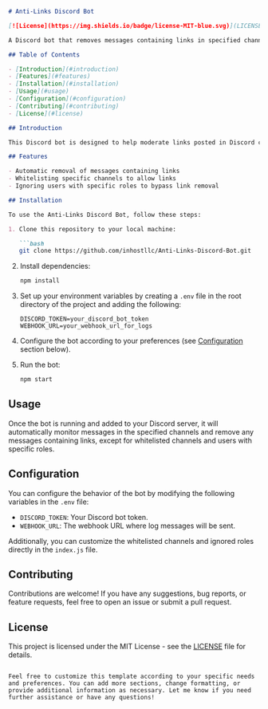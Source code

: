 ```markdown
# Anti-Links Discord Bot

[![License](https://img.shields.io/badge/license-MIT-blue.svg)](LICENSE)

A Discord bot that removes messages containing links in specified channels, except for whitelisted channels and users with specific roles.

## Table of Contents

- [Introduction](#introduction)
- [Features](#features)
- [Installation](#installation)
- [Usage](#usage)
- [Configuration](#configuration)
- [Contributing](#contributing)
- [License](#license)

## Introduction

This Discord bot is designed to help moderate links posted in Discord channels. It automatically removes messages that contain links unless they are posted in whitelisted channels or by users with specific roles. By using this bot, you can maintain a cleaner chat environment while still allowing links in designated areas.

## Features

- Automatic removal of messages containing links
- Whitelisting specific channels to allow links
- Ignoring users with specific roles to bypass link removal

## Installation

To use the Anti-Links Discord Bot, follow these steps:

1. Clone this repository to your local machine:

   ```bash
   git clone https://github.com/inhostllc/Anti-Links-Discord-Bot.git
   ```

2. Install dependencies:

   ```bash
   npm install
   ```

3. Set up your environment variables by creating a `.env` file in the root directory of the project and adding the following:

   ```plaintext
   DISCORD_TOKEN=your_discord_bot_token
   WEBHOOK_URL=your_webhook_url_for_logs
   ```

4. Configure the bot according to your preferences (see [Configuration](#configuration) section below).

5. Run the bot:

   ```bash
   npm start
   ```

## Usage

Once the bot is running and added to your Discord server, it will automatically monitor messages in the specified channels and remove any messages containing links, except for whitelisted channels and users with specific roles.

## Configuration

You can configure the behavior of the bot by modifying the following variables in the `.env` file:

- `DISCORD_TOKEN`: Your Discord bot token.
- `WEBHOOK_URL`: The webhook URL where log messages will be sent.

Additionally, you can customize the whitelisted channels and ignored roles directly in the `index.js` file.

## Contributing

Contributions are welcome! If you have any suggestions, bug reports, or feature requests, feel free to open an issue or submit a pull request.

## License

This project is licensed under the MIT License - see the [LICENSE](LICENSE) file for details.
```

Feel free to customize this template according to your specific needs and preferences. You can add more sections, change formatting, or provide additional information as necessary. Let me know if you need further assistance or have any questions!
